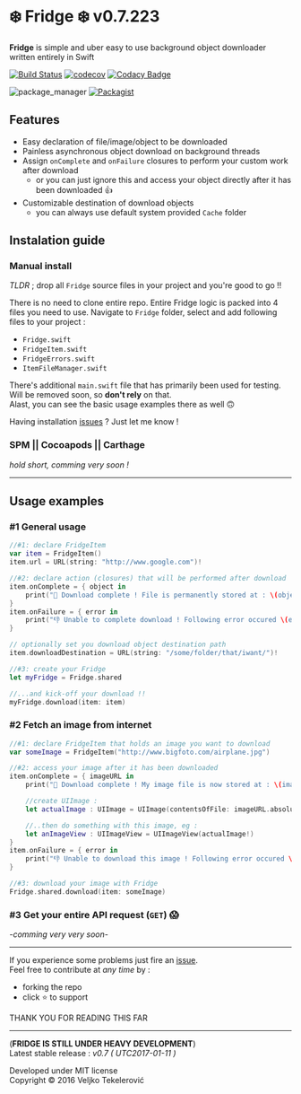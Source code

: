 # ❄️ Fridge ❄️ v0.7.223
**Fridge** is simple and uber easy to use background object downloader written entirely in Swift

[![Build Status](https://travis-ci.org/vexy/Fridge.svg?branch=master)](https://travis-ci.org/vexy/Fridge)
[![codecov](https://codecov.io/gh/vexy/Fridge/branch/master/graph/badge.svg)](https://codecov.io/gh/vexy/Fridge)
[![Codacy Badge](https://api.codacy.com/project/badge/Grade/24b9cd48be1d4d5487c68e0acf796f50)](https://www.codacy.com/app/veljko-tekelerovic/Fridge?utm_source=github.com&amp;utm_medium=referral&amp;utm_content=vexy/Fridge&amp;utm_campaign=Badge_Grade)   

![package_manager](https://img.shields.io/badge/SwitfPackageManager-comming%20soon-red.svg)
[![Packagist](https://img.shields.io/packagist/l/doctrine/orm.svg)]()      

## Features
- Easy declaration of file/image/object to be downloaded
- Painless asynchronous object download on background threads
- Assign `onComplete` and `onFailure` closures to perform your custom work after download
  - or you can just ignore this and access your object directly after it has been downloaded 👍
- Customizable destination of download objects
  - you can always use default system provided `Cache` folder


## Instalation guide
### Manual install

*TLDR* ; drop all `Fridge` source files in your project and you're good to go !!

There is no need to clone entire repo. Entire Fridge logic is packed into 4 files you need to use.
Navigate to `Fridge` folder, select and add following files to your project :
- `Fridge.swift`
- `FridgeItem.swift`
- `FridgeErrors.swift`
- `ItemFileManager.swift`

There's additional `main.swift` file that has primarily been used for testing. Will be removed soon, so **don't rely** on that.   
Alast, you can see the basic usage examples there as well 🙃

Having installation [issues](https://github.com/vexy/Fridge/issues) ?   Just let me know !
   
### SPM || Cocoapods || Carthage
*hold short, comming very soon !*

---

## Usage examples

### #1 General usage
```Swift
//#1: declare FridgeItem
var item = FridgeItem()
item.url = URL(string: "http://www.google.com")!

//#2: declare action (closures) that will be performed after download  (psst.. things will work just fine even if you don't do this !! 😜)
item.onComplete = { object in
    print("💪 Download complete ! File is permanently stored at : \(object.absoluteString)")
}
item.onFailure = { error in
    print("👎 Unable to complete download ! Following error occured \(error.localizedDescription)")
}

// optionally set you download object destination path
item.downloadDestination = URL(string: "/some/folder/that/iwant/")!

//#3: create your Fridge
let myFridge = Fridge.shared

//...and kick-off your download !!
myFridge.download(item: item)
```

### #2 Fetch an image from internet
```Swift
//#1: declare FridgeItem that holds an image you want to download 
var someImage = FridgeItem("http://www.bigfoto.com/airplane.jpg")

//#2: access your image after it has been downloaded
item.onComplete = { imageURL in
    print("💪 Download complete ! My image file is now stored at : \(imageURL.absoluteString)")

    //create UIImage :
    let actualImage : UIImage = UIImage(contentsOfFile: imageURL.absoluteString)!

    //..then do something with this image, eg :
    let anImageView : UIImageView = UIImageView(actualImage!)
}
item.onFailure = { error in
    print("👎 Unable to download this image ! Following error occured \(error.localizedDescription)")
}

//#3: download your image with Fridge
Fridge.shared.download(item: someImage)
```

### #3 Get your entire API request (`GET`) 😱   
*-comming very very soon-*

---

If you experience some problems just fire an [issue](https://github.com/vexy/Fridge/issues).   
Feel free to contribute at *any time* by :
  - forking the repo
  - click ⭐️ to support   
   
   

THANK YOU FOR READING THIS FAR

---   
(**FRIDGE IS STILL UNDER HEAVY DEVELOPMENT**)  
Latest stable release : *v0.7 ( UTC2017-01-11 )*

Developed under MIT license   
Copyright © 2016 Veljko Tekelerović
